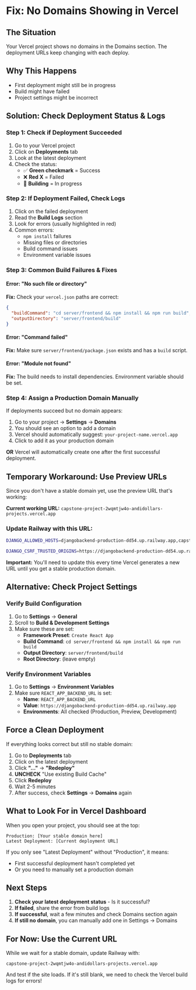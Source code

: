 # Fix: No Domains Showing in Vercel

## The Situation
Your Vercel project shows no domains in the Domains section. The deployment URLs keep changing with each deploy.

## Why This Happens
- First deployment might still be in progress
- Build might have failed
- Project settings might be incorrect

## Solution: Check Deployment Status & Logs

### Step 1: Check if Deployment Succeeded
1. Go to your Vercel project
2. Click on **Deployments** tab
3. Look at the latest deployment
4. Check the status:
   - ✅ **Green checkmark** = Success
   - ❌ **Red X** = Failed
   - 🔄 **Building** = In progress

### Step 2: If Deployment Failed, Check Logs
1. Click on the failed deployment
2. Read the **Build Logs** section
3. Look for errors (usually highlighted in red)
4. Common errors:
   - `npm install` failures
   - Missing files or directories
   - Build command issues
   - Environment variable issues

### Step 3: Common Build Failures & Fixes

#### Error: "No such file or directory"
**Fix:** Check your `vercel.json` paths are correct:
```json
{
  "buildCommand": "cd server/frontend && npm install && npm run build",
  "outputDirectory": "server/frontend/build"
}
```

#### Error: "Command failed"
**Fix:** Make sure `server/frontend/package.json` exists and has a `build` script.

#### Error: "Module not found"
**Fix:** The build needs to install dependencies. Environment variable should be set.

### Step 4: Assign a Production Domain Manually

If deployments succeed but no domain appears:

1. Go to your project → **Settings** → **Domains**
2. You should see an option to add a domain
3. Vercel should automatically suggest: `your-project-name.vercel.app`
4. Click to add it as your production domain

**OR** Vercel will automatically create one after the first successful deployment.

## Temporary Workaround: Use Preview URLs

Since you don't have a stable domain yet, use the preview URL that's working:

**Current working URL:** `capstone-project-2wqmtjw4o-andidollars-projects.vercel.app`

### Update Railway with this URL:

```bash
DJANGO_ALLOWED_HOSTS=djangobackend-production-dd54.up.railway.app,capstone-project-2wqmtjw4o-andidollars-projects.vercel.app

DJANGO_CSRF_TRUSTED_ORIGINS=https://djangobackend-production-dd54.up.railway.app,https://capstone-project-2wqmtjw4o-andidollars-projects.vercel.app
```

**Important:** You'll need to update this every time Vercel generates a new URL until you get a stable production domain.

## Alternative: Check Project Settings

### Verify Build Configuration
1. Go to **Settings** → **General**
2. Scroll to **Build & Development Settings**
3. Make sure these are set:
   - **Framework Preset**: `Create React App`
   - **Build Command**: `cd server/frontend && npm install && npm run build`
   - **Output Directory**: `server/frontend/build`
   - **Root Directory**: (leave empty)

### Verify Environment Variables
1. Go to **Settings** → **Environment Variables**
2. Make sure `REACT_APP_BACKEND_URL` is set:
   - **Name**: `REACT_APP_BACKEND_URL`
   - **Value**: `https://djangobackend-production-dd54.up.railway.app`
   - **Environments**: All checked (Production, Preview, Development)

## Force a Clean Deployment

If everything looks correct but still no stable domain:

1. Go to **Deployments** tab
2. Click on the latest deployment
3. Click **"..."** → **"Redeploy"**
4. **UNCHECK** "Use existing Build Cache"
5. Click **Redeploy**
6. Wait 2-5 minutes
7. After success, check **Settings** → **Domains** again

## What to Look For in Vercel Dashboard

When you open your project, you should see at the top:
```
Production: [Your stable domain here]
Latest Deployment: [Current deployment URL]
```

If you only see "Latest Deployment" without "Production", it means:
- First successful deployment hasn't completed yet
- Or you need to manually set a production domain

## Next Steps

1. **Check your latest deployment status** - Is it successful?
2. **If failed**, share the error from build logs
3. **If successful**, wait a few minutes and check Domains section again
4. **If still no domain**, you can manually add one in Settings → Domains

## For Now: Use the Current URL

While we wait for a stable domain, update Railway with:
```
capstone-project-2wqmtjw4o-andidollars-projects.vercel.app
```

And test if the site loads. If it's still blank, we need to check the Vercel build logs for errors!
